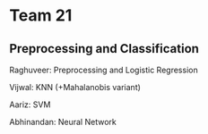 # Team 21
## Preprocessing and Classification
Raghuveer: Preprocessing and Logistic Regression

Vijwal: KNN (+Mahalanobis variant)

Aariz: SVM

Abhinandan: Neural Network
